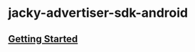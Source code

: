 # jacky-advertiser-sdk-android

## [Getting Started](https://github.com/jackymedia/jacky-advertiser-sdk-android/wiki)
